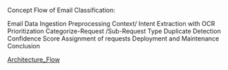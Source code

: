 Concept Flow of Email Classification:

Email Data Ingestion
Preprocessing
Context/ Intent Extraction with OCR
Prioritization
Categorize-Request /Sub-Request Type
Duplicate Detection
Confidence Score
Assignment of requests
Deployment and Maintenance
Conclusion


[Architecture_Flow](https://github.com/ewfx/gaied-0-bytes/blob/main/artifacts/arch/Architecture%20Flow.png)

